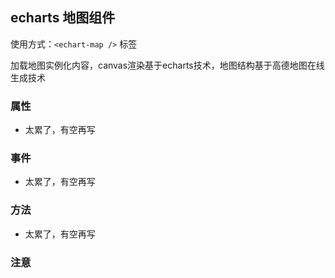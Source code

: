## echarts 地图组件

使用方式：`<echart-map />` 标签

加载地图实例化内容，canvas渲染基于echarts技术，地图结构基于高德地图在线生成技术

### 属性

* 太累了，有空再写

### 事件

* 太累了，有空再写

### 方法

* 太累了，有空再写

### 注意
